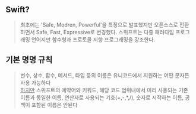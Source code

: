 ## Swift?

> 최초에는 'Safe, Modren, Powerful'을 특징으로 발표했지만 오픈소스로 전환하면서 Safe, Fast, Expressive로 변경했다.
스위프트는 다중 패러다임 프로그래밍 언어지만 함수형과 프로토콜 지향 프로그래밍을 강조한다.
> 

## 기본 명명 규칙

> 변수, 상수, 함수, 메서드, 타입 등의 이름은 유니코드에서 지원하는 어떤 문자든 사용 가능하다 <br/>
<u>하지만</u> 스위프트의 예약어와 키워드, 해당 코드 범위내에서 미리 사용되는 기존 이름과 동일한 이름, 연산자로 사용되는 기호(+,-,*,/), 숫자로 시작하는 이름, 공백이 포함된 이름은 안된다
>
